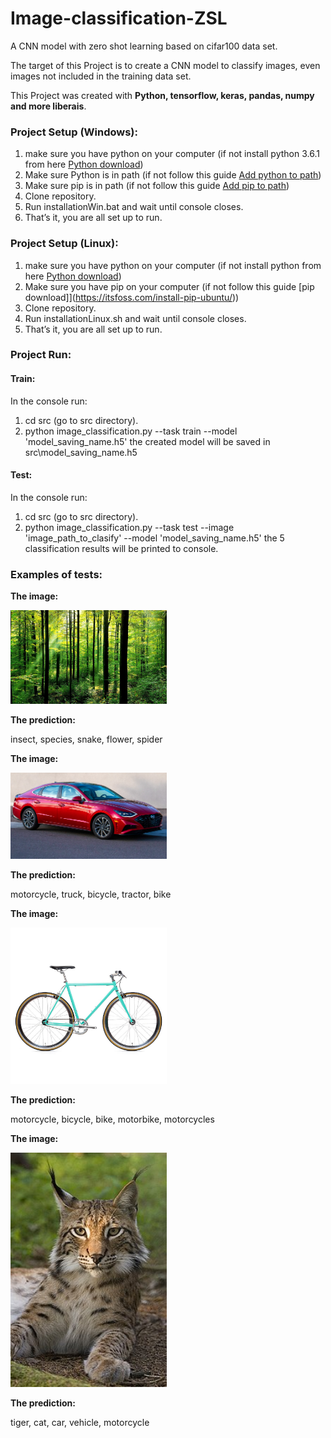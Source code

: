 # Image-classification-ZSL

A CNN model with zero shot learning based on cifar100 data set.

The target of this Project is to create a CNN model to classify images, even images not included in the training data set. 

This Project was created with <b> Python, tensorflow, keras, pandas, numpy and more liberais</b>. 

### Project Setup (Windows):

1. make sure you have python on your computer (if not install python 3.6.1 from here [Python download](https://www.python.org/downloads/windows/))
2. Make sure Python is in path (if not follow this guide [Add python to path](https://datatofish.com/add-python-to-windows-path/))
3. Make sure pip is in path (if not follow this guide [Add pip to path](https://appuals.com/fix-pip-is-not-recognized-as-an-internal-or-external-command/))
5. Clone repository.
6. Run installationWin.bat and wait until console closes.
7. That’s it, you are all set up to run.

### Project Setup (Linux):

1. make sure you have python on your computer (if not install python from here [Python download](https://docs.python-guide.org/starting/install3/linux/))
3. Make sure you have pip on your computer (if not follow this guide [pip download]](https://itsfoss.com/install-pip-ubuntu/))
5. Clone repository.
6. Run installationLinux.sh and wait until console closes.
7. That’s it, you are all set up to run.

### Project Run:

#### Train:
In the console run:
1. cd src (go to src directory).
2. python image_classification.py --task train --model 'model_saving_name.h5'
the created model will be saved in src\model_saving_name.h5

#### Test:
In the console run:
1. cd src (go to src directory).
2. python image_classification.py --task test --image 'image_path_to_clasify' --model 'model_saving_name.h5'
the 5 classification results will be printed to console.

### Examples of tests:
**The image:**

<img src="https://github.com/leorrose/Image-classification-ZSL/blob/master/test%20images/forest.jpg" width="250" hieght="250" alt="forest"/>

**The prediction:** 

insect, species, snake, flower, spider

**The image:**

<img src="https://github.com/leorrose/Image-classification-ZSL/blob/master/test%20images/car.jpg" width="250" hieght="250" alt="car"/>

**The prediction:**

motorcycle, truck, bicycle, tractor, bike

**The image:**

<img src="https://github.com/leorrose/Image-classification-ZSL/blob/master/test%20images/bycicle.jpg" width="250" hieght="250" alt="bycicle"/>

**The prediction:**

motorcycle, bicycle, bike, motorbike, motorcycles

**The image:**

<img src="https://github.com/leorrose/Image-classification-ZSL/blob/master/test%20images/lynx.jpg" width="250" hieght="250" alt="lynx"/>

**The prediction:**

tiger, cat, car, vehicle, motorcycle




